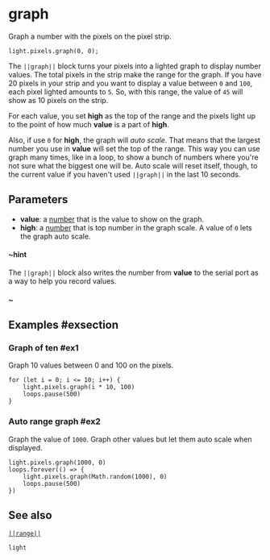 # graph

Graph a number with the pixels on the pixel strip.

```sig
light.pixels.graph(0, 0);
```
The ``||graph||`` block turns your pixels into a lighted graph to display number values. The total pixels in the
strip make the range for the graph. If you have 20 pixels in your strip and you want to display a
value between `0` and `100`, each pixel lighted amounts to `5`. So, with this range, the value
of `45` will show as 10 pixels on the strip.

For each value, you set **high** as the top of the range and the pixels light up to the point of how
much **value** is a part of **high**.

Also, if use `0` for **high**, the graph will _auto scale_. That means that the largest number you use
in **value** will set the top of the range. This way you can use graph many times, like in a loop, to show
a bunch of numbers where you're not sure what the biggest one will be. Auto scale will reset itself, though, to the
current value if you haven't used ``||graph||`` in the last 10 seconds.

## Parameters

* **value**: a [number](/types/number) that is the value to show on the graph.
* **high**: a [number](/types/number) that is top number in the graph scale. A value of
`0` lets the graph auto scale.

#### ~hint
The ``||graph||`` block also writes the number from **value** to the serial port as a way to help you record
values.
#### ~

## Examples #exsection

### Graph of ten #ex1

Graph 10 values between 0 and 100 on the pixels.

```blocks
for (let i = 0; i <= 10; i++) {
    light.pixels.graph(i * 10, 100)
    loops.pause(500)
}
```
### Auto range graph #ex2

Graph the value of `1000`. Graph other values but let them auto scale when displayed.

```blocks
light.pixels.graph(1000, 0)
loops.forever(() => {
    light.pixels.graph(Math.random(1000), 0)
    loops.pause(500)
})
```
## See also

[``||range||``](/reference/light/range)

```package
light
```


